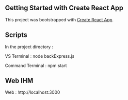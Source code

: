 ## Getting Started with Create React App

This project was bootstrapped with [Create React App](https://github.com/facebook/create-react-app).

## Scripts

In the project directory :

VS Terminal : node backExpress.js

Command Terminal : npm start

## Web IHM
Web : http://localhost:3000

